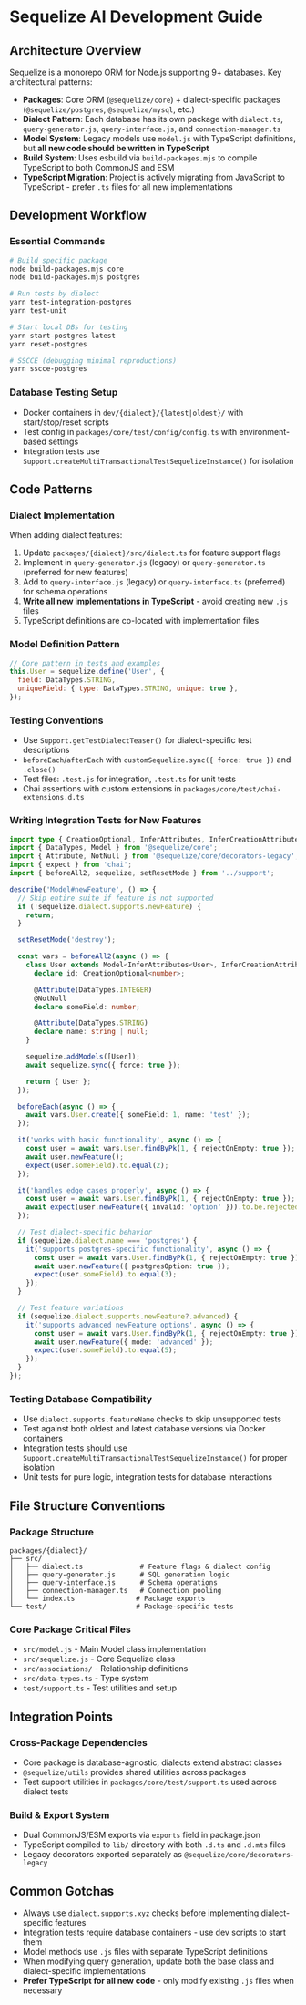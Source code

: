 # Sequelize AI Development Guide

## Architecture Overview

Sequelize is a monorepo ORM for Node.js supporting 9+ databases. Key architectural patterns:

- **Packages**: Core ORM (`@sequelize/core`) + dialect-specific packages (`@sequelize/postgres`, `@sequelize/mysql`, etc.)
- **Dialect Pattern**: Each database has its own package with `dialect.ts`, `query-generator.js`, `query-interface.js`, and `connection-manager.ts`
- **Model System**: Legacy models use `model.js` with TypeScript definitions, but **all new code should be written in TypeScript**
- **Build System**: Uses esbuild via `build-packages.mjs` to compile TypeScript to both CommonJS and ESM
- **TypeScript Migration**: Project is actively migrating from JavaScript to TypeScript - prefer `.ts` files for all new implementations

## Development Workflow

### Essential Commands

```bash
# Build specific package
node build-packages.mjs core
node build-packages.mjs postgres

# Run tests by dialect
yarn test-integration-postgres
yarn test-unit

# Start local DBs for testing
yarn start-postgres-latest
yarn reset-postgres

# SSCCE (debugging minimal reproductions)
yarn sscce-postgres
```

### Database Testing Setup

- Docker containers in `dev/{dialect}/{latest|oldest}/` with start/stop/reset scripts
- Test config in `packages/core/test/config/config.ts` with environment-based settings
- Integration tests use `Support.createMultiTransactionalTestSequelizeInstance()` for isolation

## Code Patterns

### Dialect Implementation

When adding dialect features:

1. Update `packages/{dialect}/src/dialect.ts` for feature support flags
2. Implement in `query-generator.js` (legacy) or `query-generator.ts` (preferred for new features)
3. Add to `query-interface.js` (legacy) or `query-interface.ts` (preferred) for schema operations
4. **Write all new implementations in TypeScript** - avoid creating new `.js` files
5. TypeScript definitions are co-located with implementation files

### Model Definition Pattern

```javascript
// Core pattern in tests and examples
this.User = sequelize.define('User', {
  field: DataTypes.STRING,
  uniqueField: { type: DataTypes.STRING, unique: true },
});
```

### Testing Conventions

- Use `Support.getTestDialectTeaser()` for dialect-specific test descriptions
- `beforeEach`/`afterEach` with `customSequelize.sync({ force: true })` and `.close()`
- Test files: `.test.js` for integration, `.test.ts` for unit tests
- Chai assertions with custom extensions in `packages/core/test/chai-extensions.d.ts`

### Writing Integration Tests for New Features

```typescript
import type { CreationOptional, InferAttributes, InferCreationAttributes } from '@sequelize/core';
import { DataTypes, Model } from '@sequelize/core';
import { Attribute, NotNull } from '@sequelize/core/decorators-legacy';
import { expect } from 'chai';
import { beforeAll2, sequelize, setResetMode } from '../support';

describe('Model#newFeature', () => {
  // Skip entire suite if feature is not supported
  if (!sequelize.dialect.supports.newFeature) {
    return;
  }

  setResetMode('destroy');

  const vars = beforeAll2(async () => {
    class User extends Model<InferAttributes<User>, InferCreationAttributes<User>> {
      declare id: CreationOptional<number>;

      @Attribute(DataTypes.INTEGER)
      @NotNull
      declare someField: number;

      @Attribute(DataTypes.STRING)
      declare name: string | null;
    }

    sequelize.addModels([User]);
    await sequelize.sync({ force: true });

    return { User };
  });

  beforeEach(async () => {
    await vars.User.create({ someField: 1, name: 'test' });
  });

  it('works with basic functionality', async () => {
    const user = await vars.User.findByPk(1, { rejectOnEmpty: true });
    await user.newFeature();
    expect(user.someField).to.equal(2);
  });

  it('handles edge cases properly', async () => {
    const user = await vars.User.findByPk(1, { rejectOnEmpty: true });
    await expect(user.newFeature({ invalid: 'option' })).to.be.rejected;
  });

  // Test dialect-specific behavior
  if (sequelize.dialect.name === 'postgres') {
    it('supports postgres-specific functionality', async () => {
      const user = await vars.User.findByPk(1, { rejectOnEmpty: true });
      await user.newFeature({ postgresOption: true });
      expect(user.someField).to.equal(3);
    });
  }

  // Test feature variations
  if (sequelize.dialect.supports.newFeature?.advanced) {
    it('supports advanced newFeature options', async () => {
      const user = await vars.User.findByPk(1, { rejectOnEmpty: true });
      await user.newFeature({ mode: 'advanced' });
      expect(user.someField).to.equal(5);
    });
  }
});
```

### Testing Database Compatibility

- Use `dialect.supports.featureName` checks to skip unsupported tests
- Test against both oldest and latest database versions via Docker containers
- Integration tests should use `Support.createMultiTransactionalTestSequelizeInstance()` for proper isolation
- Unit tests for pure logic, integration tests for database interactions

## File Structure Conventions

### Package Structure

```
packages/{dialect}/
├── src/
│   ├── dialect.ts              # Feature flags & dialect config
│   ├── query-generator.js      # SQL generation logic
│   ├── query-interface.js      # Schema operations
│   ├── connection-manager.ts   # Connection pooling
│   └── index.ts               # Package exports
└── test/                      # Package-specific tests
```

### Core Package Critical Files

- `src/model.js` - Main Model class implementation
- `src/sequelize.js` - Core Sequelize class
- `src/associations/` - Relationship definitions
- `src/data-types.ts` - Type system
- `test/support.ts` - Test utilities and setup

## Integration Points

### Cross-Package Dependencies

- Core package is database-agnostic, dialects extend abstract classes
- `@sequelize/utils` provides shared utilities across packages
- Test support utilities in `packages/core/test/support.ts` used across dialect tests

### Build & Export System

- Dual CommonJS/ESM exports via `exports` field in package.json
- TypeScript compiled to `lib/` directory with both `.d.ts` and `.d.mts` files
- Legacy decorators exported separately as `@sequelize/core/decorators-legacy`

## Common Gotchas

- Always use `dialect.supports.xyz` checks before implementing dialect-specific features
- Integration tests require database containers - use dev scripts to start them
- Model methods use `.js` files with separate TypeScript definitions
- When modifying query generation, update both the base class and dialect-specific implementations
- **Prefer TypeScript for all new code** - only modify existing `.js` files when necessary
